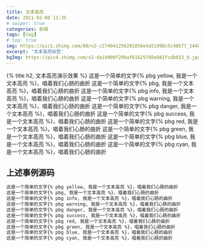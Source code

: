 ```yaml
---
title: 文本高亮
date: 2021-02-08 11:35
# swiper: true
categories: 前端
tags: [tag]
# top: true
img: https://pic1.zhimg.com/80/v2-c274041256201850e4a51998c5c48b77_1440w.jpg?source=1940ef5c
excerpt: '文本高亮标签'
bgImg: https://pic4.zhimg.com/v2-da1b000f20baf616257d8a981fcdb053_b.jpg
---
```

{% title h2, 文本高亮演示效果 %}
这是一个简单的文字{% pbg yellow, 我是一个文本高亮 %}，唱着我们心肠的曲折
这是一个简单的文字{% pbg, 我是一个文本高亮 %}，唱着我们心肠的曲折
这是一个简单的文字{% pbg info, 我是一个文本高亮 %}，唱着我们心肠的曲折
这是一个简单的文字{% pbg warning, 我是一个文本高亮 %}，唱着我们心肠的曲折
这是一个简单的文字{% pbg danger, 我是一个文本高亮 %}，唱着我们心肠的曲折
这是一个简单的文字{% pbg success, 我是一个文本高亮 %}，唱着我们心肠的曲折
这是一个简单的文字{% pbg red, 我是一个文本高亮 %}，唱着我们心肠的曲折
这是一个简单的文字{% pbg green, 我是一个文本高亮 %}，唱着我们心肠的曲折 
这是一个简单的文字{% pbg blue, 我是一个文本高亮 %}，唱着我们心肠的曲折
这是一个简单的文字{% pbg cyan, 我是一个文本高亮 %}，唱着我们心肠的曲折
## 上述事例源码
``` markdown
这是一个简单的文字{% pbg yellow, 我是一个文本高亮 %}，唱着我们心肠的曲折
这是一个简单的文字{% pbg, 我是一个文本高亮 %}，唱着我们心肠的曲折
这是一个简单的文字{% pbg info, 我是一个文本高亮 %}，唱着我们心肠的曲折
这是一个简单的文字{% pbg warning, 我是一个文本高亮 %}，唱着我们心肠的曲折
这是一个简单的文字{% pbg danger, 我是一个文本高亮 %}，唱着我们心肠的曲折
这是一个简单的文字{% pbg success, 我是一个文本高亮 %}，唱着我们心肠的曲折
这是一个简单的文字{% pbg red, 我是一个文本高亮 %}，唱着我们心肠的曲折
这是一个简单的文字{% pbg green, 我是一个文本高亮 %}，唱着我们心肠的曲折 
这是一个简单的文字{% pbg blue, 我是一个文本高亮 %}，唱着我们心肠的曲折
这是一个简单的文字{% pbg cyan, 我是一个文本高亮 %}，唱着我们心肠的曲折
```